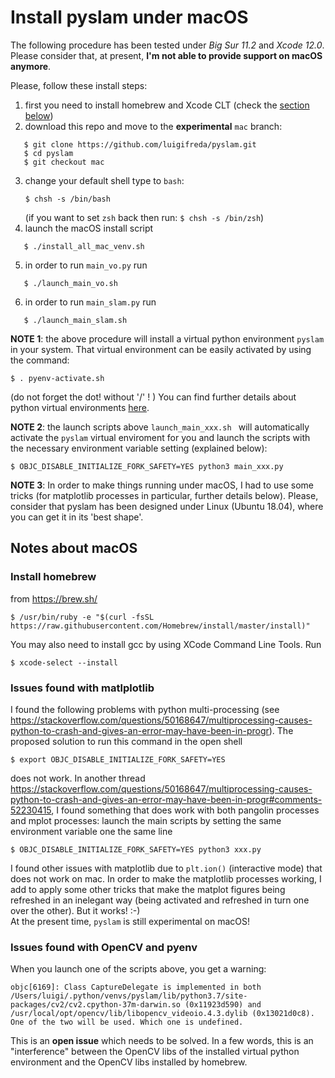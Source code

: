 
# Install pyslam under macOS 

The following procedure has been tested under *Big Sur 11.2* and *Xcode 12.0*. Please consider that, at present, **I'm not able to provide support on macOS anymore**. 

Please, follow these install steps: 

1. first you need to install homebrew and Xcode CLT (check the [section below](#notes-about-macos))
2. download this repo and move to the **experimental** `mac` branch: 
```
   $ git clone https://github.com/luigifreda/pyslam.git 
   $ cd pyslam 
   $ git checkout mac 
```
3. change your default shell type to `bash`: 
   ```
   $ chsh -s /bin/bash 
   ```
   (if you want to set `zsh` back then run: `$ chsh -s /bin/zsh`)
4. launch the macOS install script
```
   $ ./install_all_mac_venv.sh
```
5. in order to run `main_vo.py` run 
```
   $ ./launch_main_vo.sh 
```
6. in order to run `main_slam.py` run 
```
   $ ./launch_main_slam.sh 
```

**NOTE 1**: the above procedure will install a virtual python environment `pyslam` in your system. That virtual environment can be easily activated by using the command: 
```
$ . pyenv-activate.sh 
```
(do not forget the dot! without '/' ! )
You can find further details about python virtual environments [here](./PYTHON-VIRTUAL-ENVS.md).

**NOTE 2**: the launch scripts above `launch_main_xxx.sh ` will automatically activate the `pyslam` virtual enviroment for you and launch the scripts with the necessary environment variable setting (explained below):
```
$ OBJC_DISABLE_INITIALIZE_FORK_SAFETY=YES python3 main_xxx.py
```

 **NOTE 3**: In order to make things running under macOS, I had to use some tricks (for matplotlib processes in particular, further details below). Please, consider that pyslam has been designed under Linux (Ubuntu 18.04), where you can get it in its 'best shape'. 

## Notes about macOS 

### Install homebrew

from https://brew.sh/
```
$ /usr/bin/ruby -e "$(curl -fsSL https://raw.githubusercontent.com/Homebrew/install/master/install)"
```

You may also need to install gcc by using XCode Command Line Tools. Run 
```
$ xcode-select --install
```


### Issues found with matlplotlib 

I found the following problems with python multi-processing (see https://stackoverflow.com/questions/50168647/multiprocessing-causes-python-to-crash-and-gives-an-error-may-have-been-in-progr). The proposed solution to run this command in the open shell 
```
$ export OBJC_DISABLE_INITIALIZE_FORK_SAFETY=YES  
```
does not work. In another thread https://stackoverflow.com/questions/50168647/multiprocessing-causes-python-to-crash-and-gives-an-error-may-have-been-in-progr#comments-52230415, I found something that does work with both pangolin processes and mplot processes: launch the main scripts by setting the same environment variable one the same line 
```
$ OBJC_DISABLE_INITIALIZE_FORK_SAFETY=YES python3 xxx.py
```

I found other issues with matplotlib due to `plt.ion()` (interactive mode) that does not work on mac. In order to make the matplotlib processes working, I add to apply some other tricks that make the matplot figures being refreshed in an inelegant way (being activated and refreshed in turn one over the other). But it works! :-)   
At the present time, `pyslam` is still experimental on macOS! 

### Issues found with OpenCV and pyenv 

When you launch one of the scripts above, you get a warning: 
```
objc[6169]: Class CaptureDelegate is implemented in both /Users/luigi/.python/venvs/pyslam/lib/python3.7/site-packages/cv2/cv2.cpython-37m-darwin.so (0x11923d590) and /usr/local/opt/opencv/lib/libopencv_videoio.4.3.dylib (0x13021d0c8). One of the two will be used. Which one is undefined.
```
This is an **open issue** which needs to be solved. In a few words, this is an "interference" between the OpenCV libs of the installed virtual python environment and the OpenCV libs installed by homebrew.  
